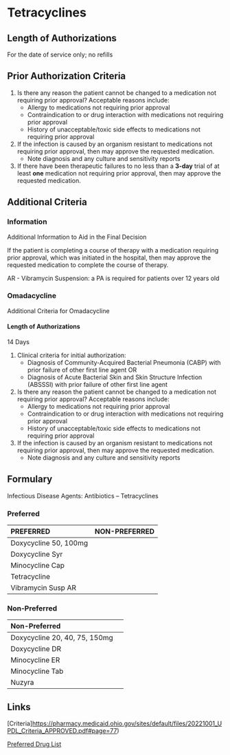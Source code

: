 # Tetracyclines

## Length of Authorizations

For the date of service only; no refills

## Prior Authorization Criteria

1.  Is there any reason the patient cannot be changed to a medication not requiring prior approval? Acceptable reasons include:
    -   Allergy to medications not requiring prior approval
    -   Contraindication to or drug interaction with medications not requiring prior approval
    -   History of unacceptable/toxic side effects to medications not requiring prior approval
2.  If the infection is caused by an organism resistant to medications not requiring prior approval, then may approve the requested medication.
    -   Note diagnosis and any culture and sensitivity reports
3.  If there have been therapeutic failures to no less than a **3-day** trial of at least **one** medication not requiring prior approval, then may approve the requested medication.

## Additional Criteria

### Information

Additional Information to Aid in the Final Decision

If the patient is completing a course of therapy with a medication requiring prior approval, which was initiated in the hospital, then may approve the requested medication to complete the course of therapy.

AR - Vibramycin Suspension: a PA is required for patients over 12 years old

### Omadacycline

Additional Criteria for Omadacycline

#### Length of Authorizations

14 Days

1.  Clinical criteria for initial authorization:
    -   Diagnosis of Community-Acquired Bacterial Pneumonia (CABP) with prior failure of other first line agent OR
    -   Diagnosis of Acute Bacterial Skin and Skin Structure Infection (ABSSSI) with prior failure of other first line agent
2.  Is there any reason the patient cannot be changed to a medication not requiring prior approval? Acceptable reasons include:
    -   Allergy to medications not requiring prior approval
    -   Contraindication to or drug interaction with medications not requiring prior approval
    -   History of unacceptable/toxic side effects to medications not requiring prior approval
3.  If the infection is caused by an organism resistant to medications not requiring prior approval, then may approve the requested medication.
    -   Note diagnosis and any culture and sensitivity reports

## Formulary

Infectious Disease Agents: Antibiotics – Tetracyclines

### Preferred

| PREFERRED             | NON-PREFERRED |
| :-------------------- | ------------: |
| Doxycycline 50, 100mg |               |
| Doxycycline Syr       |               |
| Minocycline Cap       |               |
| Tetracycline          |               |
| Vibramycin Susp AR    |               |

### Non-Preferred

| Non-Preferred                 |      |
| :---------------------------- | ---: |
| Doxycycline 20, 40, 75, 150mg |      |
| Doxycycline DR                |      |
| Minocycline ER                |      |
| Minocycline Tab               |      |
| Nuzyra                        |      |

## Links

[Criteria]https://pharmacy.medicaid.ohio.gov/sites/default/files/20221001_UPDL_Criteria_APPROVED.pdf#page=77)

[Preferred Drug List](https://pharmacy.medicaid.ohio.gov/sites/default/files/20221001_UPDL_APPROVED_.pdf#page=26)
